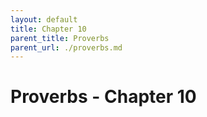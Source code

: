 ```yaml
---
layout: default
title: Chapter 10
parent_title: Proverbs
parent_url: ./proverbs.md
---
```


# Proverbs - Chapter 10
